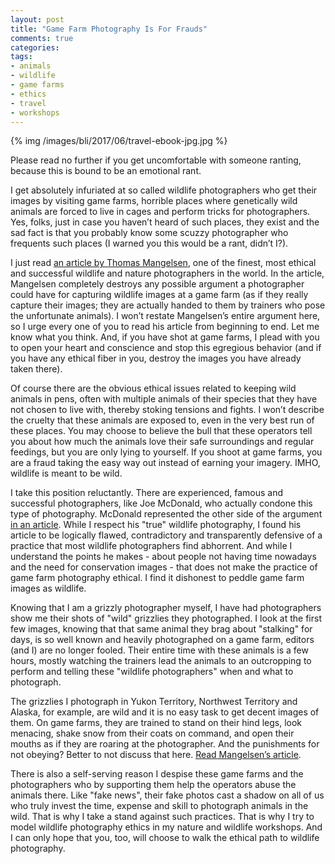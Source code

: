 ```yaml
---
layout: post
title: "Game Farm Photography Is For Frauds"
comments: true
categories:
tags:
- animals
- wildlife
- game farms
- ethics
- travel
- workshops
---
```




{% img /images/bli/2017/06/travel-ebook-jpg.jpg %}


Please read no further if you get uncomfortable with someone ranting, because this is bound to be an emotional rant. 

I get absolutely infuriated at so called wildlife photographers who get their images by visiting game farms, horrible places where genetically wild animals are forced to live in cages and perform tricks for photographers. Yes, folks, just in case you haven’t heard of such places, they exist and the sad fact is that you probably know some scuzzy photographer who frequents such places (I warned you this would be a rant, didn’t I?). 

<!--more-->

I just read [an article by Thomas Mangelsen](https://www.naturescapes.net/articles/conservation/point-of-view-game-farm-photography/?utm_source=constantcontact&utm_medium=email&utm_campaign=june_2017), one of the finest, most ethical and successful wildlife and nature photographers in the world. In the article, Mangelsen completely destroys any possible argument a photographer could have for capturing wildlife images at a game farm (as if they really capture their images; they are actually handed to them by trainers who pose the unfortunate animals). I won’t restate Mangelsen’s entire argument here, so I urge every one of you to read his article from beginning to end. Let me know what you think. And, if you have shot at game farms, I plead with you to open your heart and conscience and stop this egregious behavior (and if you have any ethical fiber in you, destroy the images you have already taken there). 

Of course there are the obvious ethical issues related to keeping wild animals in pens, often with multiple animals of their species that they have not chosen to live with, thereby stoking tensions and fights. I won’t describe the cruelty that these animals are exposed to, even in the very best run of these places. You may choose to believe the bull that these operators tell you about how much the animals love their safe surroundings and regular feedings, but you are only lying to yourself. If you shoot at game farms, you are a fraud taking the easy way out instead of earning your imagery. IMHO, wildlife is meant to be wild. 

I take this position reluctantly. There are experienced, famous and successful photographers, like Joe McDonald, who actually condone this type of photography. McDonald represented the other side of the argument [in an article](https://www.naturescapes.net/articles/conservation/point-of-view-can-photographing-wildlife-models-make-conservation-sense/?utm_source=constantcontact&utm_medium=email&utm_campaign=june_2017). While I respect his "true" wildlife photography, I found his article to be logically flawed, contradictory and transparently defensive of a practice that most wildlife photographers find abhorrent. And while I understand the points he makes - about people not having time nowadays and the need for conservation images - that does not make the practice of game farm photography ethical. I find it dishonest to peddle game farm images as wildlife. 

Knowing that I am a grizzly photographer myself, I have had photographers show me their shots of "wild" grizzlies they photographed. I look at the first few images, knowing that that same animal they brag about "stalking" for days, is so well known and heavily photographed on a game farm, editors (and I) are no longer fooled. Their entire time with these animals is a few hours, mostly watching the trainers lead the animals to an outcropping to perform and telling these "wildlife photographers" when and what to photograph. 

The grizzlies I photograph in Yukon Territory, Northwest Territory and Alaska, for example, are wild and it is no easy task to get decent images of them. On game farms, they are trained to stand on their hind legs, look menacing, shake snow from their coats on command, and open their mouths as if they are roaring at the photographer. And the punishments for not obeying? Better to not discuss that here. [Read Mangelsen’s article](https://www.naturescapes.net/articles/conservation/point-of-view-game-farm-photography/?utm_source=constantcontact&utm_medium=email&utm_campaign=june_2017).

There is also a self-serving reason I despise these game farms and the photographers who by supporting them help the operators abuse the animals there. Like "fake news", their fake photos  cast a shadow on all of us who truly invest the time, expense and skill to photograph animals in the wild.  That is why I take a stand against such practices. That is why I try to model wildlife photography ethics in my nature and wildlife workshops. And I can only hope that you, too, will choose to walk the ethical path to wildlife photography.  







